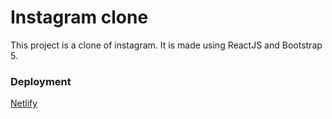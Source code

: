 # Instagram clone

This project is a clone of instagram. It is made using ReactJS and Bootstrap 5.

### Deployment 
[Netlify](https://instagramclone-vedant.netlify.app)
